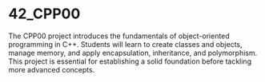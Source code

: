 # 42_CPP00
The CPP00 project introduces the fundamentals of object-oriented programming in C++. Students will learn to create classes and objects, manage memory, and apply encapsulation, inheritance, and polymorphism. This project is essential for establishing a solid foundation before tackling more advanced concepts.
